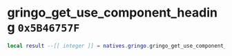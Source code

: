# gringo_get_use_component_heading `0x5B46757F`

```lua
local result --[[ integer ]] = natives.gringo.gringo_get_use_component_heading(_unk0 --[[ integer ]])
```